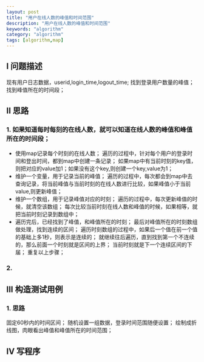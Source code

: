 ```yaml
---
layout: post
title: "用户在线人数的峰值和时间范围"
description: "用户在线人数的峰值和时间范围"
keywords: "algorithm"
category: "algorithm"
tags: [algorithm,map]
---
```


## I 问题描述
现有用户日志数据，userid,login_time,logout_time;
找到登录用户数量的峰值；
找到峰值所在的时间段；

## II 思路
### 1. 如果知道每时每刻的在线人数，就可以知道在线人数的峰值和峰值所在的时间段；
- 使用map记录每个时刻的在线人数；
遍历的过程中，针对每个用户的登录时间和登出时间，都到map中创建一条记录；
如果map中有当前时刻的key值，则把对应的value加1；如果没有这个key,则创建一个key,value为1；
- 维护一个变量，用于记录当前的峰值；
遍历的过程中，每次都会到map中去查询记录，将当前峰值与当前时刻的在线人数进行比较，如果峰值小于当前value,则更新峰值；
- 维护一个数组，用于记录峰值对应的时刻；
遍历的过程中，每次更新峰值的时候，就清空该数组；
每次比较当前时刻在线人数和峰值的时候，如果相等，就把当前时刻记录到数组中；
- 遍历完后，已经找到了峰值，和峰值所在的时刻；
最后对峰值所在的时刻数组做处理，找到连续的区间；
遍历时刻数组的过程中，如果后一个值在前一个值的基础上多1秒，则表示是连续的；
就继续往后遍历，直到找到第一个不连续的，那么前面一个时刻就是区间的上界；
当前时刻就是下一个连续区间的下届；
重复以上步骤；


### 2. 


## III 构造测试用例

### 1. 思路
固定60秒内的时间区间；
随机设置一组数据，登录时间范围随便设置；
绘制成折线图，肉眼看出峰值和峰值所在的时间范围；

## IV 写程序

```go

```
